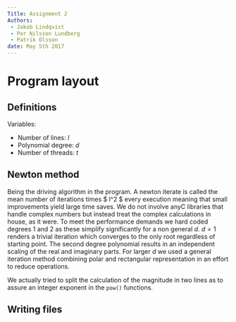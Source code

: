 ```yaml
---
Title: Assignment 2
Authors:
 - Jakob Lindqvist
 - Per Nilsson Lundberg
 - Patrik Olsson
date: May 5th 2017
---
```


# Program layout

## Definitions
Variables:
 - Number of lines: $l$
 - Polynomial degree: $d$
 -  Number of threads: $t$

## Newton method

Being the driving algorithm in the program. A newton iterate is called the mean number of iterations times $ l^2 $ every execution meaning that small improvements yield large time saves. We do not involve anyC libraries that handle complex numbers but instead treat the complex calculations in house, as it were. To meet the performance demands we hard coded degrees 1 and 2 as these simplify significantly for a non general $d$. $d=1$ renders a trivial iteration which converges to the only root regardless of starting point. The second degree polynomial results in an independent scaling of the real and imaginary parts. For larger $d$ we used a general iteration method combining polar and rectangular representation in an effort to reduce operations.

We actually tried to split the calculation of the magnitude in two lines as to assure an integer exponent in the `pow()` functions.  
## Writing files
